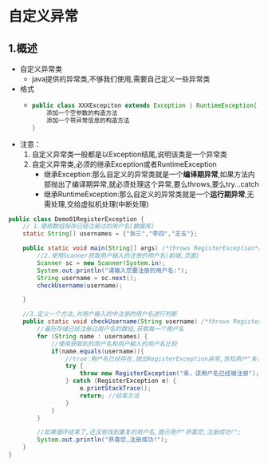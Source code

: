 # 自定义异常

## 1.概述

* 自定义异常类
  * java提供的异常类,不够我们使用,需要自己定义一些异常类
* 格式
  * ```java
    public class XXXExcepiton extends Exception | RuntimeException{
        添加一个空参数的构造方法
        添加一个带异常信息的构造方法
    }
    ```
* 注意：
  1. 自定义异常类一般都是以Exception结尾,说明该类是一个异常类
  2. 自定义异常类,必须的继承Exception或者RuntimeException
     * 继承Exception:那么自定义的异常类就是一个**编译期异常**,如果方法内部抛出了编译期异常,就必须处理这个异常,要么throws,要么try...catch
     * 继承RuntimeException:那么自定义的异常类就是一个**运行期异常**,无需处理,交给虚拟机处理\(中断处理\)

```java
public class Demo01RegisterException {
    // 1.使用数组保存已经注册过的用户名(数据库)
    static String[] usernames = {"张三","李四","王五"};

    public static void main(String[] args) /*throws RegisterException*/ {
        //2.使用Scanner获取用户输入的注册的用户名(前端,页面)
        Scanner sc = new Scanner(System.in);
        System.out.println("请输入您要注册的用户名:");
        String username = sc.next();
        checkUsername(username);

    }

    //3.定义一个方法,对用户输入的中注册的用户名进行判断
    public static void checkUsername(String username) /*throws RegisterException*/ {
        //遍历存储已经注册过用户名的数组,获取每一个用户名
        for (String name : usernames) {
            //使用获取到的用户名和用户输入的用户名比较
            if(name.equals(username)){
                //true:用户名已经存在,抛出RegisterException异常,告知用户"亲，该用户名已经被注册";
                try {
                    throw new RegisterException("亲，该用户名已经被注册");
                } catch (RegisterException e) {
                    e.printStackTrace();
                    return; //结束方法
                }
            }
        }

        //如果循环结束了,还没有找到重复的用户名,提示用户"恭喜您,注册成功!";
        System.out.println("恭喜您,注册成功!");
    }
}

```

